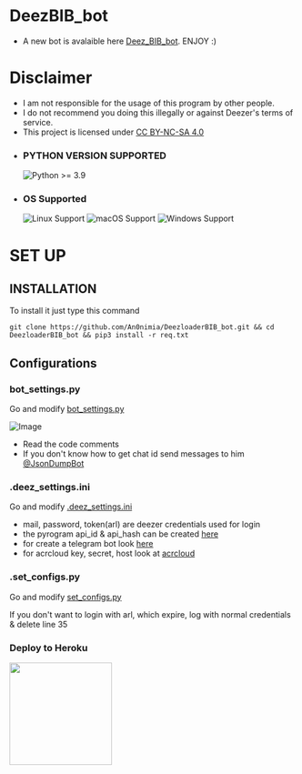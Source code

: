 # DeezBIB_bot
- A new bot is avalaible here [Deez_BIB_bot](https://t.me/deez_bib_bot). ENJOY :)

# Disclaimer

- I am not responsible for the usage of this program by other people.
- I do not recommend you doing this illegally or against Deezer's terms of service.
- This project is licensed under [CC BY-NC-SA 4.0](https://creativecommons.org/licenses/by-nc-sa/4.0/)

* ### PYTHON VERSION SUPPORTED ###
	![Python >= 3.9](https://img.shields.io/badge/python-v%3E=3.9-blue)

* ### OS Supported ###
	![Linux Support](https://img.shields.io/badge/Linux-Support-brightgreen.svg)
	![macOS Support](https://img.shields.io/badge/macOS-Support-brightgreen.svg)
	![Windows Support](https://img.shields.io/badge/Windows-Support-brightgreen.svg)

# SET UP

## INSTALLATION

To install it just type this command

    git clone https://github.com/An0nimia/DeezloaderBIB_bot.git && cd DeezloaderBIB_bot && pip3 install -r req.txt

## Configurations

  ### bot_settings.py

  Go and modify [bot_settings.py](https://github.com/An0nimia/DeezloaderBIB_bot/blob/master/configs/bot_settings.py)

  ![Image](https://github.com/An0nimia/DeezloaderBIB_bot/blob/master/photos/screen_1.png)

  - Read the code comments
  - If you don't know how to get chat id send messages to him [@JsonDumpBot](https://t.me/JsonDumpBot)

  ### .deez_settings.ini


  Go and modify [.deez_settings.ini](https://github.com/An0nimia/DeezloaderBIB_bot/blob/master/.deez_settings.ini)

  - mail, password, token(arl) are deezer credentials used for login
  - the pyrogram api_id & api_hash can be created [here](https://my.telegram.org/auth?to=apps)
  - for create a telegram bot look [here](https://t.me/BotFather)
  - for acrcloud key, secret, host look at [acrcloud](https://docs.acrcloud.com/tutorials/recognize-music)

  ### .set_configs.py
  
  Go and modify [set_configs.py](https://github.com/An0nimia/DeezloaderBIB_bot/blob/master/configs/set_configs.py)
  
  If you don't want to login with arl, which expire, log with normal credentials & delete line 35
  
  ### Deploy to Heroku
  <p><a href="https://github.com/An0nimia/DeezloaderBIB_bot/blob/heroku/heroku.md"> <img src="https://img.shields.io/badge/Heroku%20Deploy-blueviolet?style=for-the-badge&logo=heroku" width="180""/></a></p>
